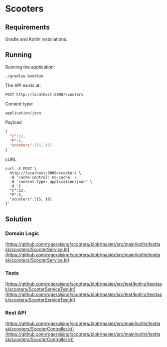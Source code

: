 # Scooters

## Requirements

Gradle and Kotlin installations.

## Running

Running the application:

```text
./gradlew bootRun
```

The API exists at:
```text
POST http://localhost:8080/scooters
```

Content type:
```
application/json
```

Payload
```json
{
  "C":12,
  "P":5,
  "scooters":[15, 10]
}
```

cURL
```
curl -X POST \
  http://localhost:8080/scooters \
  -H 'cache-control: no-cache' \
  -H 'content-type: application/json' \
  -d '{
  "C":12,
  "P":5,
  "scooters":[15, 10]
}'
```

## Solution

### Domain Logic
[https://github.com/rogeralsing/scooters/blob/master/src/main/kotlin/testtask/scooters/ScooterService.kt](https://github.com/rogeralsing/scooters/blob/master/src/main/kotlin/testtask/scooters/ScooterService.kt)

### Tests
[https://github.com/rogeralsing/scooters/blob/master/src/test/kotlin//testtask/scooters/ScooterServiceTest.kt](https://github.com/rogeralsing/scooters/blob/master/src/test/kotlin//testtask/scooters/ScooterServiceTest.kt)

### Rest API
[https://github.com/rogeralsing/scooters/blob/master/src/main/kotlin/testtask/scooters/ScooterController.kt](https://github.com/rogeralsing/scooters/blob/master/src/main/kotlin/testtask/scooters/ScooterController.kt)